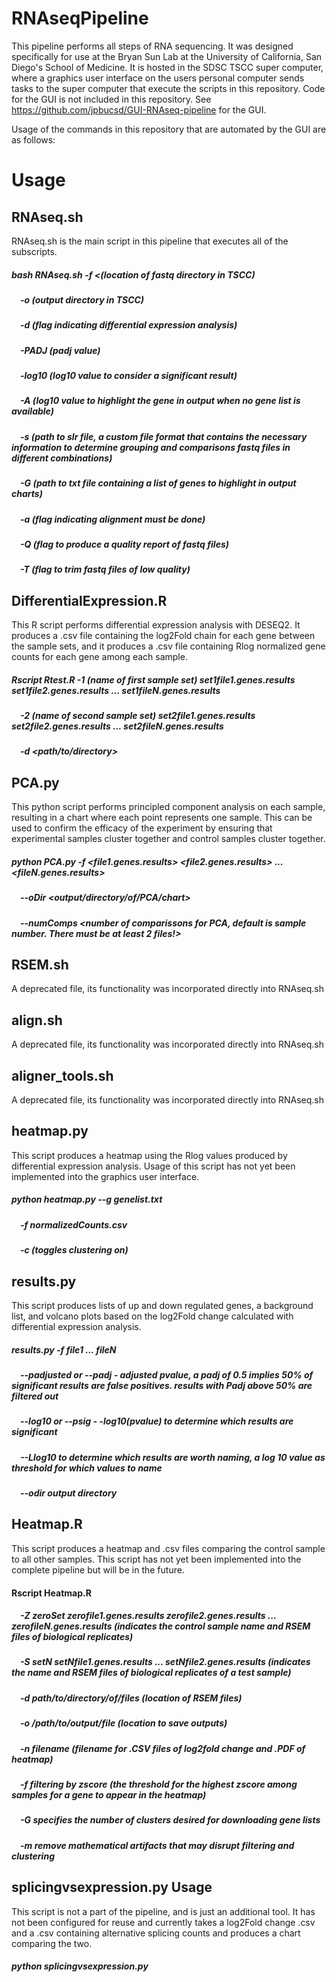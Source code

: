 # RNAseqPipeline
This pipeline performs all steps of RNA sequencing. It was designed specifically for use at the Bryan Sun Lab at the University of California, San Diego's School of Medicine. It is hosted in the SDSC TSCC super computer, where a graphics user interface on the users personal computer sends tasks to the super computer that execute the scripts in this repository. Code for the GUI is not included in this repository. See <a href="https://github.com/jpbucsd/GUI-RNAseq-pipeline">https://github.com/jpbucsd/GUI-RNAseq-pipeline</a> for the GUI.

Usage of the commands in this repository that are automated by the GUI are as follows:

# Usage
## RNAseq.sh
RNAseq.sh is the main script in this pipeline that executes all of the subscripts. 
##### bash RNAseq.sh -f <(location of fastq directory in TSCC)
##### &emsp;-o (output directory in TSCC)
#####    &emsp;-d (flag indicating differential expression analysis)
#####    &emsp;-PADJ (padj value)
#####    &emsp;-log10 (log10 value to consider a significant result)
#####    &emsp;-A (log10 value to highlight the gene in output when no gene list is available)
#####    &emsp;-s (path to slr file, a custom file format that contains the necessary information to determine grouping and comparisons fastq files in different combinations)
#####    &emsp;-G (path to txt file containing a list of genes to highlight in output charts)
#####    &emsp;-a (flag indicating alignment must be done)
#####    &emsp;-Q (flag to produce a quality report of fastq files)
#####    &emsp;-T (flag to trim fastq files of low quality)


## DifferentialExpression.R
This R script performs differential expression analysis with DESEQ2. It produces a .csv file containing the log2Fold chain for each gene between the sample sets, and it produces a .csv file containing Rlog normalized gene counts for each gene among each sample.

##### Rscript Rtest.R -1 (name of first sample set) set1file1.genes.results set1file2.genes.results ... set1fileN.genes.results 
#####    &emsp;-2 (name of second sample set) set2file1.genes.results set2file2.genes.results ... set2fileN.genes.results 
#####    &emsp;-d <path/to/directory>

## PCA.py
This python script performs principled component analysis on each sample, resulting in a chart where each point represents one sample. This can be used to confirm the efficacy of the experiment by ensuring that experimental samples cluster together and control samples cluster together.

##### python PCA.py -f <file1.genes.results> <file2.genes.results> ... <fileN.genes.results> 
#####    &emsp;--oDir <output/directory/of/PCA/chart> 
#####    &emsp;--numComps <number of comparissons for PCA, default is sample number. There must be at least 2 files!>


## RSEM.sh
A deprecated file, its functionality was incorporated directly into RNAseq.sh

## align.sh
A deprecated file, its functionality was incorporated directly into RNAseq.sh

## aligner_tools.sh
A deprecated file, its functionality was incorporated directly into RNAseq.sh

## heatmap.py
This script produces a heatmap using the Rlog values produced by differential expression analysis.
Usage of this script has not yet been implemented into the graphics user interface.
##### python heatmap.py --g genelist.txt
#####    &emsp;-f normalizedCounts.csv
#####    &emsp;-c (toggles clustering on)

## results.py
This script produces lists of up and down regulated genes, a background list, and volcano plots based on the log2Fold change calculated with differential expression analysis.
##### results.py -f file1 ... fileN
#####    &emsp;--padjusted or --padj - adjusted pvalue, a padj of 0.5 implies 50% of significant results are false positives. results with Padj above 50% are filtered out
#####    &emsp;--log10 or --psig - -log10(pvalue) to determine which results are significant
#####    &emsp;--Llog10 to determine which results are worth naming, a log 10 value as threshold for which values to name
#####    &emsp;--odir output directory

## Heatmap.R
This script produces a heatmap and .csv files comparing the control sample to all other samples. This script has not yet been implemented into the complete pipeline but will be in the future.
#### Rscript Heatmap.R 
#####    &emsp;-Z zeroSet zerofile1.genes.results zerofile2.genes.results ... zerofileN.genes.results (indicates the control sample name and RSEM files of biological replicates)
#####    &emsp;-S setN setNfile1.genes.results ... setNfile2.genes.results (indicates the name and RSEM files of biological replicates of a test sample)
#####    &emsp;-d path/to/directory/of/files (location of RSEM files)
#####    &emsp;-o /path/to/output/file (location to save outputs)
#####    &emsp;-n filename (filename for .CSV files of log2fold change and .PDF of heatmap)
#####    &emsp;-f filtering by zscore (the threshold for the highest zscore among samples for a gene to appear in the heatmap)
#####    &emsp;-G specifies the number of clusters desired for downloading gene lists
#####    &emsp;-m remove mathematical artifacts that may disrupt filtering and clustering


## splicingvsexpression.py Usage
This script is not a part of the pipeline, and is just an additional tool. It has not been configured for reuse and currently takes a log2Fold change .csv and a .csv containing alternative splicing counts and produces a chart comparing the two. 
##### python splicingvsexpression.py

